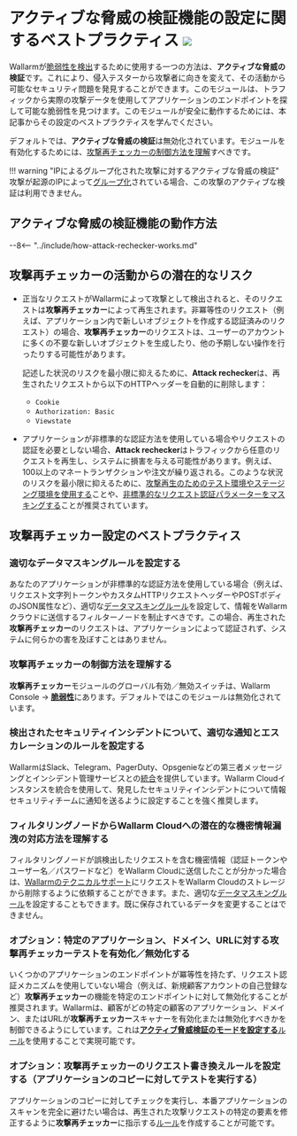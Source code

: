 [allowlist-scanner-addresses]: ../user-guides/ip-lists/allowlist.md

# アクティブな脅威の検証機能の設定に関するベストプラクティス <a href="../../about-wallarm/subscription-plans/#subscription-plans"><img src="../../images/api-security-tag.svg" style="border: none;"></a>

Wallarmが[脆弱性を検出](../about-wallarm/detecting-vulnerabilities.md)するために使用する一つの方法は、**アクティブな脅威の検証**です。これにより、侵入テスターから攻撃者に向きを変えて、その活動から可能なセキュリティ問題を発見することができます。このモジュールは、トラフィックから実際の攻撃データを使用してアプリケーションのエンドポイントを探して可能な脆弱性を見つけます。このモジュールが安全に動作するためには、本記事からその設定のベストプラクティスを学んでください。

デフォルトでは、**アクティブな脅威の検証**は無効化されています。モジュールを有効化するためには、[攻撃再チェッカーの制御方法を理解](#攻撃再チェッカーの制御方法を理解する)すべきです。

!!! warning "IPによるグループ化された攻撃に対するアクティブな脅威の検証"
    攻撃が起源のIPによって[グループ化](../about-wallarm/protecting-against-attacks.md#attack)されている場合、この攻撃のアクティブな検証は利用できません。

## アクティブな脅威の検証機能の動作方法

--8<-- "../include/how-attack-rechecker-works.md"

## 攻撃再チェッカーの活動からの潜在的なリスク

* 正当なリクエストがWallarmによって攻撃として検出されると、そのリクエストは**攻撃再チェッカー**によって再生されます。非冪等性のリクエスト（例えば、アプリケーション内で新しいオブジェクトを作成する認証済みのリクエスト）の場合、**攻撃再チェッカー**のリクエストは、ユーザーのアカウントに多くの不要な新しいオブジェクトを生成したり、他の予期しない操作を行ったりする可能性があります。

    記述した状況のリスクを最小限に抑えるために、**Attack rechecker**は、再生されたリクエストから以下のHTTPヘッダーを自動的に削除します：

    * `Cookie`
    * `Authorization: Basic`
    * `Viewstate`
* アプリケーションが非標準的な認証方法を使用している場合やリクエストの認証を必要としない場合、**Attack rechecker**はトラフィックから任意のリクエストを再生し、システムに損害を与える可能性があります。例えば、100以上のマネートランザクションや注文が繰り返される。このような状況のリスクを最小限に抑えるために、[攻撃再生のためのテスト環境やステージング環境を使用する](#optional-configure-attack-rechecker-request-rewriting-rules-run-tests-against-a-copy-of-the-application)ことや、[非標準的なリクエスト認証パラメーターをマスキングする](#適切なデータマスキングルールを設定する)ことが推奨されています。

## 攻撃再チェッカー設定のベストプラクティス

### 適切なデータマスキングルールを設定する

あなたのアプリケーションが非標準的な認証方法を使用している場合（例えば、リクエスト文字列トークンやカスタムHTTPリクエストヘッダーやPOSTボディのJSON属性など）、適切な[データマスキングルール](../user-guides/rules/sensitive-data-rule.md)を設定して、情報をWallarmクラウドに送信するフィルターノードを制止すべきです。この場合、再生された**攻撃再チェッカー**のリクエストは、アプリケーションによって認証されず、システムに何らかの害を及ぼすことはありません。

### 攻撃再チェッカーの制御方法を理解する

**攻撃再チェッカー**モジュールのグローバル有効／無効スイッチは、Wallarm Console → [**脆弱性**](../user-guides/vulnerabilities.md)にあります。デフォルトではこのモジュールは無効化されています。

### 検出されたセキュリティインシデントについて、適切な通知とエスカレーションのルールを設定する

WallarmはSlack、Telegram、PagerDuty、Opsgenieなどの第三者メッセージングとインシデント管理サービスとの[統合](../user-guides/settings/integrations/integrations-intro.md)を提供しています。Wallarm Cloudインスタンスを統合を使用して、発見したセキュリティインシデントについて情報セキュリティチームに通知を送るように設定することを強く推奨します。

### フィルタリングノードからWallarm Cloudへの潜在的な機密情報漏洩の対応方法を理解する

フィルタリングノードが誤検出したリクエストを含む機密情報（認証トークンやユーザー名／パスワードなど）をWallarm Cloudに送信したことが分かった場合は、[Wallarmのテクニカルサポート](mailto:support@wallarm.com)にリクエストをWallarm Cloudのストレージから削除するように依頼することができます。また、適切な[データマスキングルール](../user-guides/rules/sensitive-data-rule.md)を設定することもできます。既に保存されているデータを変更することはできません。

### オプション：特定のアプリケーション、ドメイン、URLに対する攻撃再チェッカーテストを有効化／無効化する

いくつかのアプリケーションのエンドポイントが冪等性を持たず、リクエスト認証メカニズムを使用していない場合（例えば、新規顧客アカウントの自己登録など）**攻撃再チェッカー**の機能を特定のエンドポイントに対して無効化することが推奨されます。Wallarmは、顧客がどの特定の顧客のアプリケーション、ドメイン、またはURLが**攻撃再チェッカー**スキャナーを有効化または無効化すべきかを制御できるようにしています。これは[**アクティブ脅威検証のモードを設定する**ルール](../user-guides/rules/change-request-for-active-verification.md#rewriting-the-request-before-attack-replaying)を使用することで実現可能です。

### オプション：攻撃再チェッカーのリクエスト書き換えルールを設定する（アプリケーションのコピーに対してテストを実行する）

アプリケーションのコピーに対してチェックを実行し、本番アプリケーションのスキャンを完全に避けたい場合は、再生された攻撃リクエストの特定の要素を修正するように**攻撃再チェッカー**に指示する[ルール](../user-guides/rules/change-request-for-active-verification.md)を作成することが可能です。